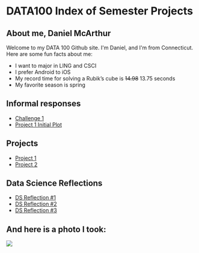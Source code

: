 # DATA100 Index of Semester Projects

## About me, Daniel McArthur
Welcome to my DATA 100 Github site. I'm Daniel, and I'm from Connecticut. Here are some fun facts about me:

* I want to major in LING and CSCI
* I prefer Android to iOS
* My record time for solving a Rubik’s cube is ~~14.98~~ 13.75 seconds
* My favorite season is spring

## Informal responses
* [Challenge 1](challenge1.md)
* [Project 1 Initial Plot](project1plot.md)

## Projects
* [Project 1](project1.md)
* [Project 2](project2.md)

## Data Science Reflections
* [DS Reflection #1](DS_Reflection_1.md)
* [DS Reflection #2](DS_Reflection_2.md)
* [DS Reflection #3](DS_Reflection_3.md)

## And here is a photo I took:
![](342835_0014.jpg)
